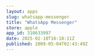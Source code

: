 ```yaml
---
layout: apps
slug: whatsapp-messenger
title: "WhatsApp Messenger"
store: apple
app_id: 310633997
date: 2025-02-18T16:18:11Z
published: 2009-05-04T02:43:49Z
---
```


